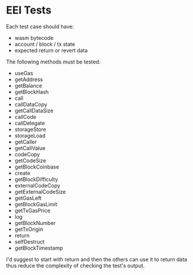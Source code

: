 # EEI Tests

Each test case should have:

- wasm bytecode
- account / block / tx state
- expected return or revert data

The following methods must be tested:

- useGas
- getAddress
- getBalance
- getBlockHash
- call
- callDataCopy
- getCallDataSize
- callCode
- callDelegate
- storageStore
- storageLoad
- getCaller
- getCallValue
- codeCopy
- getCodeSize
- getBlockCoinbase
- create
- getBlockDifficulty
- externalCodeCopy
- getExternalCodeSize
- getGasLeft
- getBlockGasLimit
- getTxGasPrice
- log
- getBlockNumber
- getTxOrigin
- return
- selfDestruct
- getBlockTimestamp

I'd suggest to start with return and then the others can use it to return data thus reduce the complexity of checking the test's output.
